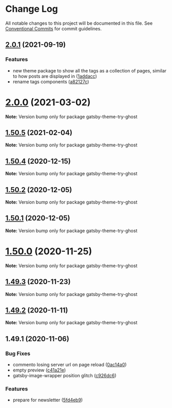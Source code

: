 # Change Log

All notable changes to this project will be documented in this file.
See [Conventional Commits](https://conventionalcommits.org) for commit guidelines.

## [2.0.1](https://github.com/styxlab/gatsby-theme-try-ghost/compare/gatsby-theme-try-ghost@2.0.0...gatsby-theme-try-ghost@2.0.1) (2021-09-19)


### Features

* new theme package to show all the tags as a collection of pages, similar to how posts are displayed in ([1addacc](https://github.com/styxlab/gatsby-theme-try-ghost/commit/1addacc454259968d60666f1d70372b9d6c7e1cf))
* rename tags components ([a82127c](https://github.com/styxlab/gatsby-theme-try-ghost/commit/a82127ce475c401002405d79d5c8c6396bb165f6))





# [2.0.0](https://github.com/styxlab/gatsby-theme-try-ghost/compare/gatsby-theme-try-ghost@1.50.5...gatsby-theme-try-ghost@2.0.0) (2021-03-02)

**Note:** Version bump only for package gatsby-theme-try-ghost





## [1.50.5](https://github.com/styxlab/gatsby-theme-try-ghost/compare/gatsby-theme-try-ghost@1.50.4...gatsby-theme-try-ghost@1.50.5) (2021-02-04)

**Note:** Version bump only for package gatsby-theme-try-ghost





## [1.50.4](https://github.com/styxlab/gatsby-theme-try-ghost/compare/gatsby-theme-try-ghost@1.50.2...gatsby-theme-try-ghost@1.50.4) (2020-12-15)

**Note:** Version bump only for package gatsby-theme-try-ghost





## [1.50.2](https://github.com/styxlab/gatsby-theme-try-ghost/compare/gatsby-theme-try-ghost@1.50.1...gatsby-theme-try-ghost@1.50.2) (2020-12-05)

**Note:** Version bump only for package gatsby-theme-try-ghost





## [1.50.1](https://github.com/styxlab/gatsby-theme-try-ghost/compare/gatsby-theme-try-ghost@1.50.0...gatsby-theme-try-ghost@1.50.1) (2020-12-05)

**Note:** Version bump only for package gatsby-theme-try-ghost





# [1.50.0](https://github.com/styxlab/gatsby-theme-try-ghost/compare/gatsby-theme-try-ghost@1.49.3...gatsby-theme-try-ghost@1.50.0) (2020-11-25)

**Note:** Version bump only for package gatsby-theme-try-ghost





## [1.49.3](https://github.com/styxlab/gatsby-theme-try-ghost/compare/gatsby-theme-try-ghost@1.49.2...gatsby-theme-try-ghost@1.49.3) (2020-11-23)

**Note:** Version bump only for package gatsby-theme-try-ghost





## [1.49.2](https://github.com/styxlab/gatsby-theme-try-ghost/compare/gatsby-theme-try-ghost@1.49.1...gatsby-theme-try-ghost@1.49.2) (2020-11-11)

**Note:** Version bump only for package gatsby-theme-try-ghost





## 1.49.1 (2020-11-06)


### Bug Fixes

* commento losing server url on page reload ([0ac14a0](https://github.com/styxlab/gatsby-theme-try-ghost/commit/0ac14a0f3cdfc2bf2a760da92c7c2a031e33c1da))
* empty preview ([c41a21e](https://github.com/styxlab/gatsby-theme-try-ghost/commit/c41a21ebedc19f21060c000329d62b8b9c15efb7))
* gatsby-image-wrapper position glitch ([c926dc6](https://github.com/styxlab/gatsby-theme-try-ghost/commit/c926dc690f9203b2694e31b571a197cfbdedfe7a))


### Features

* prepare for newsletter ([5fd4eb9](https://github.com/styxlab/gatsby-theme-try-ghost/commit/5fd4eb9ee9c80f5559dff34ee59774ff26de3400))
